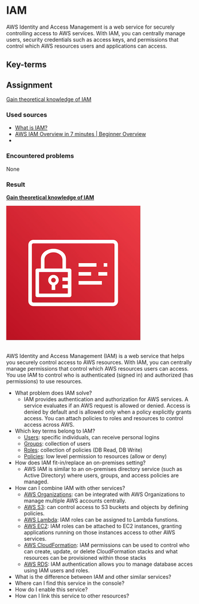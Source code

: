 # IAM

AWS Identity and Access Management is a web service for securely controlling access to AWS services. With IAM, you can centrally manage users, security credentials such as access keys, and permissions that control which AWS resources users and applications can access.

## Key-terms


## Assignment

<ins>Gain theoretical knowledge of IAM</ins>

### Used sources
- [What is IAM?](https://docs.aws.amazon.com/IAM/latest/UserGuide/introduction.html)
- [AWS IAM Overview in 7 minutes | Beginner Overview ](https://www.youtube.com/watch?v=y8cbKJAo3B4)
- 

### Encountered problems
None

### Result

**<ins>Gain theoretical knowledge of IAM</ins>**

![cloudfront](/06_AWS_3/includes/01_iam1.png)<br><br>

AWS Identity and Access Management (IAM) is a web service that helps you securely control access to AWS resources. With IAM, you can centrally manage permissions that control which AWS resources users can access. You use IAM to control who is authenticated (signed in) and authorized (has permissions) to use resources.

- What problem does IAM solve?
    - IAM provides authentication and authorization for AWS services. A service evaluates if an AWS request is allowed or denied. Access is denied by default and is allowed only when a policy explicitly grants access. You can attach policies to roles and resources to control access across AWS.
- Which key terms belong to IAM?
    - <ins>Users</ins>: specific individuals, can receive personal logins
    - <ins>Groups</ins>: collection of users
    - <ins>Roles</ins>: collection of policies (DB Read, DB Write)
    - <ins>Policies</ins>: low level permission to resources (allow or deny)
- How does IAM fit-in/replace an on-premises setting?
    - AWS IAM is similar to an on-premises directory service (such as Active Directory) where users, groups, and access policies are managed.
- How can I combine IAM with other services?
    - <ins>AWS Organizations</ins>: can be integrated with AWS Organizations to manage multiple AWS accounts centrally.
    - <ins>AWS S3</ins>: can control access to S3 buckets and objects by defining policies.
    - <ins>AWS Lambda</ins>: IAM roles can be assigned to Lambda funstions.
    - <ins>AWS EC2</ins>: IAM roles can be attached to EC2 instances, granting applications running on those instances access to other AWS services.
    - <ins>AWS CloudFormation</ins>: IAM permissions can be used to control who can create, update, or delete CloudFormation stacks and what resources can be provisioned within those stacks
    - <ins>AWS RDS</ins>: IAM authentication allows you to manage database acces using IAM users and roles. 
- What is the difference between IAM and other similar services?
- Where can I find this service in the console?
- How do I enable this service?
- How can I link this service to other resources?